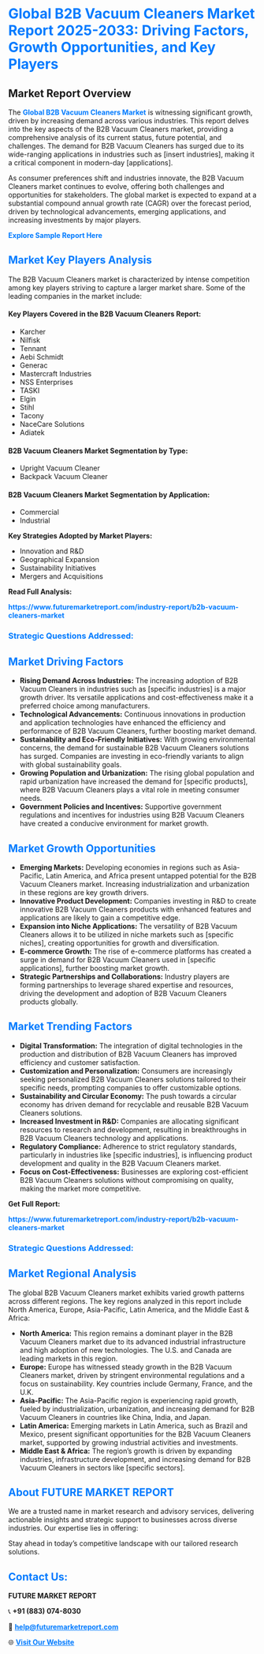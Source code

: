 <h1 style="color: #007BFF;">Global B2B Vacuum Cleaners Market Report 2025-2033: Driving Factors, Growth Opportunities, and Key Players</h1>

<section id="overview">
<h2>Market Report Overview</h2>
<p>The <a href="https://www.futuremarketreport.com/industry-report/b2b-vacuum-cleaners-market" style="color: #007BFF; text-decoration: none;"><strong>Global B2B Vacuum Cleaners Market</strong></a> is witnessing significant growth, driven by increasing demand across various industries. This report delves into the key aspects of the B2B Vacuum Cleaners market, providing a comprehensive analysis of its current status, future potential, and challenges. The demand for B2B Vacuum Cleaners has surged due to its wide-ranging applications in industries such as [insert industries], making it a critical component in modern-day [applications].</p>
<p>As consumer preferences shift and industries innovate, the B2B Vacuum Cleaners market continues to evolve, offering both challenges and opportunities for stakeholders. The global market is expected to expand at a substantial compound annual growth rate (CAGR) over the forecast period, driven by technological advancements, emerging applications, and increasing investments by major players.</p>
</section>

<section id="overview">
<p><a href="https://www.futuremarketreport.com/request-sample/reportId=62728" style="color: #007BFF; text-decoration: none;"><strong>Explore Sample Report Here</strong></a></p>
</section>

<section id="key-players">
<h2 style="color: #007BFF;">Market Key Players Analysis</h2>
<p>The B2B Vacuum Cleaners market is characterized by intense competition among key players striving to capture a larger market share. Some of the leading companies in the market include:</p>
<h4>Key Players Covered in the B2B Vacuum Cleaners Report:</h4>
<ul><li>Karcher</li><li>Nilfisk</li><li>Tennant</li><li>Aebi Schmidt</li><li>Generac</li><li>Mastercraft Industries</li><li>NSS Enterprises</li><li>TASKI</li><li>Elgin</li><li>Stihl</li><li>Tacony</li><li>NaceCare Solutions</li><li>Adiatek</li></ul>
<h4>B2B Vacuum Cleaners Market Segmentation by Type:</h4>
<ul><li>Upright Vacuum Cleaner</li><li>Backpack Vacuum Cleaner</li></ul>

<h4>B2B Vacuum Cleaners Market Segmentation by Application:</h4>
<ul><li>Commercial</li><li>Industrial</li></ul>
<p><strong>Key Strategies Adopted by Market Players:</strong></p>
<ul>
<li>Innovation and R&D</li>
<li>Geographical Expansion</li>
<li>Sustainability Initiatives</li>
<li>Mergers and Acquisitions</li>
</ul>
</section>

<section>
<p><strong>Read Full Analysis: </strong></p><a href="https://www.futuremarketreport.com/industry-report/b2b-vacuum-cleaners-market" style="color: #007BFF; text-decoration: none;"><strong>https://www.futuremarketreport.com/industry-report/b2b-vacuum-cleaners-market</strong></a>
<h3 style="color: #007BFF;">Strategic Questions Addressed:</h3>
</section>

<section id="driving-factors">
<h2 style="color: #007BFF;">Market Driving Factors</h2>
<ul>
<li><strong>Rising Demand Across Industries:</strong> The increasing adoption of B2B Vacuum Cleaners in industries such as [specific industries] is a major growth driver. Its versatile applications and cost-effectiveness make it a preferred choice among manufacturers.</li>
<li><strong>Technological Advancements:</strong> Continuous innovations in production and application technologies have enhanced the efficiency and performance of B2B Vacuum Cleaners, further boosting market demand.</li>
<li><strong>Sustainability and Eco-Friendly Initiatives:</strong> With growing environmental concerns, the demand for sustainable B2B Vacuum Cleaners solutions has surged. Companies are investing in eco-friendly variants to align with global sustainability goals.</li>
<li><strong>Growing Population and Urbanization:</strong> The rising global population and rapid urbanization have increased the demand for [specific products], where B2B Vacuum Cleaners plays a vital role in meeting consumer needs.</li>
<li><strong>Government Policies and Incentives:</strong> Supportive government regulations and incentives for industries using B2B Vacuum Cleaners have created a conducive environment for market growth.</li>
</ul>
</section>

<section id="growth-opportunities">
<h2 style="color: #007BFF;">Market Growth Opportunities</h2>
<ul>
<li><strong>Emerging Markets:</strong> Developing economies in regions such as Asia-Pacific, Latin America, and Africa present untapped potential for the B2B Vacuum Cleaners market. Increasing industrialization and urbanization in these regions are key growth drivers.</li>
<li><strong>Innovative Product Development:</strong> Companies investing in R&D to create innovative B2B Vacuum Cleaners products with enhanced features and applications are likely to gain a competitive edge.</li>
<li><strong>Expansion into Niche Applications:</strong> The versatility of B2B Vacuum Cleaners allows it to be utilized in niche markets such as [specific niches], creating opportunities for growth and diversification.</li>
<li><strong>E-commerce Growth:</strong> The rise of e-commerce platforms has created a surge in demand for B2B Vacuum Cleaners used in [specific applications], further boosting market growth.</li>
<li><strong>Strategic Partnerships and Collaborations:</strong> Industry players are forming partnerships to leverage shared expertise and resources, driving the development and adoption of B2B Vacuum Cleaners products globally.</li>
</ul>
</section>

<section id="trending-factors">
<h2 style="color: #007BFF;">Market Trending Factors</h2>
<ul>
<li><strong>Digital Transformation:</strong> The integration of digital technologies in the production and distribution of B2B Vacuum Cleaners has improved efficiency and customer satisfaction.</li>
<li><strong>Customization and Personalization:</strong> Consumers are increasingly seeking personalized B2B Vacuum Cleaners solutions tailored to their specific needs, prompting companies to offer customizable options.</li>
<li><strong>Sustainability and Circular Economy:</strong> The push towards a circular economy has driven demand for recyclable and reusable B2B Vacuum Cleaners solutions.</li>
<li><strong>Increased Investment in R&D:</strong> Companies are allocating significant resources to research and development, resulting in breakthroughs in B2B Vacuum Cleaners technology and applications.</li>
<li><strong>Regulatory Compliance:</strong> Adherence to strict regulatory standards, particularly in industries like [specific industries], is influencing product development and quality in the B2B Vacuum Cleaners market.</li>
<li><strong>Focus on Cost-Effectiveness:</strong> Businesses are exploring cost-efficient B2B Vacuum Cleaners solutions without compromising on quality, making the market more competitive.</li>
</ul>
</section>

<section>
<p><strong>Get Full Report: </strong></p><a href="https://www.futuremarketreport.com/industry-report/b2b-vacuum-cleaners-market" style="color: #007BFF; text-decoration: none;"><strong>https://www.futuremarketreport.com/industry-report/b2b-vacuum-cleaners-market</strong></a>
<h3 style="color: #007BFF;">Strategic Questions Addressed:</h3>
</section>


<section id="regional-analysis">
<h2 style="color: #007BFF;">Market Regional Analysis</h2>
<p>The global B2B Vacuum Cleaners market exhibits varied growth patterns across different regions. The key regions analyzed in this report include North America, Europe, Asia-Pacific, Latin America, and the Middle East & Africa:</p>
<ul>
<li><strong>North America:</strong> This region remains a dominant player in the B2B Vacuum Cleaners market due to its advanced industrial infrastructure and high adoption of new technologies. The U.S. and Canada are leading markets in this region.</li>
<li><strong>Europe:</strong> Europe has witnessed steady growth in the B2B Vacuum Cleaners market, driven by stringent environmental regulations and a focus on sustainability. Key countries include Germany, France, and the U.K.</li>
<li><strong>Asia-Pacific:</strong> The Asia-Pacific region is experiencing rapid growth, fueled by industrialization, urbanization, and increasing demand for B2B Vacuum Cleaners in countries like China, India, and Japan.</li>
<li><strong>Latin America:</strong> Emerging markets in Latin America, such as Brazil and Mexico, present significant opportunities for the B2B Vacuum Cleaners market, supported by growing industrial activities and investments.</li>
<li><strong>Middle East & Africa:</strong> The region’s growth is driven by expanding industries, infrastructure development, and increasing demand for B2B Vacuum Cleaners in sectors like [specific sectors].</li>
</ul>
</section>

<footer>
<h2 style="color: #007BFF;">About FUTURE MARKET REPORT</h2>
<p>We are a trusted name in market research and advisory services, delivering actionable insights and strategic support to businesses across diverse industries. Our expertise lies in offering:</p>

<p>Stay ahead in today’s competitive landscape with our tailored research solutions.</p>

<h2 style="color: #007BFF;">Contact Us:</h2>
<p><strong>FUTURE MARKET REPORT</strong></p>
<p>📞 <strong>+91 (883) 074-8030</strong></p>
<p>📧 <strong><a href="mailto:help@futuremarketreport.com" style="color: #007BFF;">help@futuremarketreport.com</a></strong></p>
<p>🌐 <strong><a href="https://www.futuremarketreport.com/" style="color: #007BFF;">Visit Our Website</a></strong></p>
</footer>
